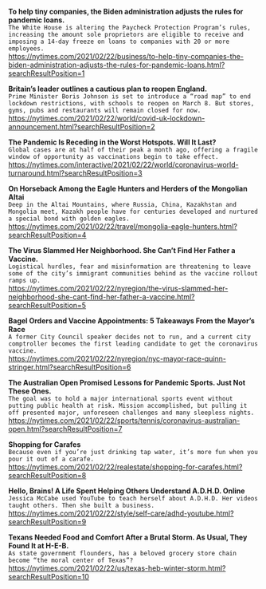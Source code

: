 **To help tiny companies, the Biden administration adjusts the rules for pandemic loans.**\
`The White House is altering the Paycheck Protection Program’s rules, increasing the amount sole proprietors are eligible to receive and imposing a 14-day freeze on loans to companies with 20 or more employees.`\
https://nytimes.com/2021/02/22/business/to-help-tiny-companies-the-biden-administration-adjusts-the-rules-for-pandemic-loans.html?searchResultPosition=1

**Britain’s leader outlines a cautious plan to reopen England.**\
`Prime Minister Boris Johnson is set to introduce a “road map” to end lockdown restrictions, with schools to reopen on March 8. But stores, gyms, pubs and restaurants will remain closed for now.`\
https://nytimes.com/2021/02/22/world/covid-uk-lockdown-announcement.html?searchResultPosition=2

**The Pandemic Is Receding in the Worst Hotspots. Will It Last?**\
`Global cases are at half of their peak a month ago, offering a fragile window of opportunity as vaccinations begin to take effect.`\
https://nytimes.com/interactive/2021/02/22/world/coronavirus-world-turnaround.html?searchResultPosition=3

**On Horseback Among the Eagle Hunters and Herders of the Mongolian Altai**\
`Deep in the Altai Mountains, where Russia, China, Kazakhstan and Mongolia meet, Kazakh people have for centuries developed and nurtured a special bond with golden eagles.`\
https://nytimes.com/2021/02/22/travel/mongolia-eagle-hunters.html?searchResultPosition=4

**The Virus Slammed Her Neighborhood. She Can’t Find Her Father a Vaccine.**\
`Logistical hurdles, fear and misinformation are threatening to leave some of the city’s immigrant communities behind as the vaccine rollout ramps up.`\
https://nytimes.com/2021/02/22/nyregion/the-virus-slammed-her-neighborhood-she-cant-find-her-father-a-vaccine.html?searchResultPosition=5

**Bagel Orders and Vaccine Appointments: 5 Takeaways From the Mayor’s Race**\
`A former City Council speaker decides not to run, and a current city comptroller becomes the first leading candidate to get the coronavirus vaccine.`\
https://nytimes.com/2021/02/22/nyregion/nyc-mayor-race-quinn-stringer.html?searchResultPosition=6

**The Australian Open Promised Lessons for Pandemic Sports. Just Not These Ones.**\
`The goal was to hold a major international sports event without putting public health at risk. Mission accomplished, but pulling it off presented major, unforeseen challenges and many sleepless nights.`\
https://nytimes.com/2021/02/22/sports/tennis/coronavirus-australian-open.html?searchResultPosition=7

**Shopping for Carafes**\
`Because even if you’re just drinking tap water, it’s more fun when you pour it out of a carafe.`\
https://nytimes.com/2021/02/22/realestate/shopping-for-carafes.html?searchResultPosition=8

**Hello, Brains! A Life Spent Helping Others Understand A.D.H.D. Online**\
`Jessica McCabe used YouTube to teach herself about A.D.H.D. Her videos taught others. Then she built a business.`\
https://nytimes.com/2021/02/22/style/self-care/adhd-youtube.html?searchResultPosition=9

**Texans Needed Food and Comfort After a Brutal Storm. As Usual, They Found It at H-E-B.**\
`As state government flounders, has a beloved grocery store chain become “the moral center of Texas”?`\
https://nytimes.com/2021/02/22/us/texas-heb-winter-storm.html?searchResultPosition=10

